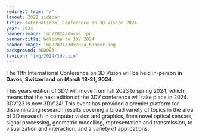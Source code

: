 ```yaml
---
redirect_from: "/"
layout: 2021_sidebar
title: International Conference on 3D Vision 2024
year: 2024
banner-image: img/2024/davos.jpg
banner-title: Welcome to 3DV 2024
header-image: img/2024/3dv2024_banner.png
background: ADD0B3
favicon: "img/2024/3dv.ico"
---
```


The 11th International Conference on 3D Vision will be held in-person **in Davos, Switzerland** on **March 18-21, 2024**.

This years edition of 3DV will move from fall 2023 to spring 2024,
which means that the next edition of the 3DV conference will take place in 2024. 3DV'23 is now 3DV'24!
This event has provided a premier platform for disseminating research results covering a broad variety of topics in the area of 3D research in computer vision and graphics, from novel optical sensors, signal processing, geometric modelling, representation and transmission, to visualization and interaction, and a variety of applications. 

<!-- <br>
**[Keynote Speakers]({{site.url}}/2022/keynotes)**

<div class="row">
	<div class="col-md-4 align-self-center profile crop" >
		<a href="http://www0.cs.ucl.ac.uk/staff/L.Agapito/">
		<img alt="{{chair.name}}" src="{{site.url}}/img/2022/people/agapito.jpeg"></a>
		<b>Lourdes Agapito</b><br><br><br>
	</div>
	<div class="col-md-3 align-self-center profile crop" >
		<a href="https://www2.cs.sfu.ca/~furukawa/">
		<img alt="{{chair.name}}" src="{{site.url}}/img/2022/people/furukawa.jpeg"></a>
		<b>Yasutaka Furukawa</b><br><br><br>
	</div>
	<div class="col-md-3 align-self-center profile crop" >
		<a href="https://ait.ethz.ch/people/hilliges/">
		<img alt="{{chair.name}}" src="{{site.url}}/img/2022/people/otmarhilliges.jpg"></a>
		<b>Otmar Hilliges</b><br><br><br>
	</div>
	<div class="col-md-4 align-self-center profile crop" >
		<a href="https://www2.eecs.berkeley.edu/Faculty/Homepages/kanazawa.html">
		<img alt="{{chair.name}}" src="{{site.url}}/img/2022/people/kanazawa.jpg"></a>
		<b>Angjoo Kanazawa</b><br>
	</div>
	<div class="col-md-3 align-self-center profile crop" >
		<a href="https://vincentlepetit.github.io/ ">
		<img alt="{{chair.name}}" src="{{site.url}}/img/2022/people/vincent_lepetit_hawai.jpg"></a>
		<b>Vincent Lepetit</b><br>
	</div>
	<div class="col-md-3 align-self-center profile crop" >
		<a href="https://niessnerlab.org/">
		<img alt="{{chair.name}}" src="{{site.url}}/img/2022/people/niessner.jpg"></a>
		<b>Matthias Niessner</b><br>
	</div>
</div>

<br>
<br>

**Please check the following pages for more infomation**:
* [Latest News]({{site.url}}/{{page.year}}/news)
* [Call for Papers]({{site.url}}/{{page.year}}/call-for-papers)
* [Important Dates]({{site.url}}/{{page.year}}/dates)

**Organizers**:
* [ETHZ](https://ethz.ch/) -->
